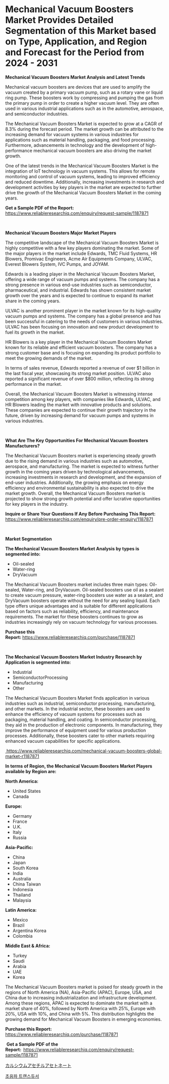 <p><h1>Mechanical Vacuum Boosters Market Provides Detailed Segmentation of this Market based on Type, Application, and Region and Forecast for the Period from 2024 - 2031</h1></p><p><strong>Mechanical Vacuum Boosters Market Analysis and Latest Trends</strong></p>
<p><p>Mechanical vacuum boosters are devices that are used to amplify the vacuum created by a primary vacuum pump, such as a rotary vane or liquid ring pump. These boosters work by compressing and pumping the gas from the primary pump in order to create a higher vacuum level. They are often used in various industrial applications such as in the automotive, aerospace, and semiconductor industries.</p><p>The Mechanical Vacuum Boosters Market is expected to grow at a CAGR of 8.3% during the forecast period. The market growth can be attributed to the increasing demand for vacuum systems in various industries for applications such as material handling, packaging, and food processing. Furthermore, advancements in technology and the development of high-performance mechanical vacuum boosters are also driving the market growth.</p><p>One of the latest trends in the Mechanical Vacuum Boosters Market is the integration of IoT technology in vacuum systems. This allows for remote monitoring and control of vacuum systems, leading to improved efficiency and reduced downtime. Additionally, increasing investments in research and development activities by key players in the market are expected to further drive the growth of the Mechanical Vacuum Boosters Market in the coming years.</p></p>
<p><strong>Get a Sample PDF of the Report:&nbsp;</strong> <a href="https://www.reliableresearchiq.com/enquiry/request-sample/1187871">https://www.reliableresearchiq.com/enquiry/request-sample/1187871</a></p>
<p>&nbsp;</p>
<p><strong>Mechanical Vacuum Boosters Major Market Players</strong></p>
<p><p>The competitive landscape of the Mechanical Vacuum Boosters Market is highly competitive with a few key players dominating the market. Some of the major players in the market include Edwards, TMC Fluid Systems, HR Blowers, Promivac Engineers, Acme Air Equipments Company, ULVAC, Everest Blowers System, IVC Pumps, and JOYAM.</p><p>Edwards is a leading player in the Mechanical Vacuum Boosters Market, offering a wide range of vacuum pumps and systems. The company has a strong presence in various end-use industries such as semiconductor, pharmaceutical, and industrial. Edwards has shown consistent market growth over the years and is expected to continue to expand its market share in the coming years.</p><p>ULVAC is another prominent player in the market known for its high-quality vacuum pumps and systems. The company has a global presence and has been successful in catering to the needs of customers in various industries. ULVAC has been focusing on innovation and new product development to fuel its growth in the market.</p><p>HR Blowers is a key player in the Mechanical Vacuum Boosters Market known for its reliable and efficient vacuum boosters. The company has a strong customer base and is focusing on expanding its product portfolio to meet the growing demands of the market.</p><p>In terms of sales revenue, Edwards reported a revenue of over $1 billion in the last fiscal year, showcasing its strong market position. ULVAC also reported a significant revenue of over $800 million, reflecting its strong performance in the market.</p><p>Overall, the Mechanical Vacuum Boosters Market is witnessing intense competition among key players, with companies like Edwards, ULVAC, and HR Blowers leading the market with innovative products and solutions. These companies are expected to continue their growth trajectory in the future, driven by increasing demand for vacuum pumps and systems in various industries.</p></p>
<p>&nbsp;</p>
<p><strong>What Are The Key Opportunities For Mechanical Vacuum Boosters Manufacturers?</strong></p>
<p><p>The Mechanical Vacuum Boosters market is experiencing steady growth due to the rising demand in various industries such as automotive, aerospace, and manufacturing. The market is expected to witness further growth in the coming years driven by technological advancements, increasing investments in research and development, and the expansion of end-user industries. Additionally, the growing emphasis on energy efficiency and environmental sustainability is also expected to drive the market growth. Overall, the Mechanical Vacuum Boosters market is projected to show strong growth potential and offer lucrative opportunities for key players in the industry.</p></p>
<p><strong>Inquire or Share Your Questions If Any Before Purchasing This Report:</strong> <a href="https://www.reliableresearchiq.com/enquiry/pre-order-enquiry/1187871">https://www.reliableresearchiq.com/enquiry/pre-order-enquiry/1187871</a></p>
<p>&nbsp;</p>
<p><strong>Market Segmentation</strong></p>
<p><strong>The Mechanical Vacuum Boosters Market Analysis by types is segmented into:</strong></p>
<p><ul><li>Oil-sealed</li><li>Water-ring</li><li>DryVacuum</li></ul></p>
<p><p>The Mechanical Vacuum Boosters market includes three main types: Oil-sealed, Water-ring, and DryVacuum. Oil-sealed boosters use oil as a sealant to create vacuum pressure, water-ring boosters use water as a sealant, and DryVacuum boosters operate without the need for any sealing liquid. Each type offers unique advantages and is suitable for different applications based on factors such as reliability, efficiency, and maintenance requirements. The market for these boosters continues to grow as industries increasingly rely on vacuum technology for various processes.</p></p>
<p><strong>Purchase this Report:&nbsp;</strong><a href="https://www.reliableresearchiq.com/purchase/1187871">https://www.reliableresearchiq.com/purchase/1187871</a></p>
<p>&nbsp;</p>
<p><strong>The Mechanical Vacuum Boosters Market Industry Research by Application is segmented into:</strong></p>
<p><ul><li>Industrial</li><li>SemiconductorProcessing</li><li>Manufacturing</li><li>Other</li></ul></p>
<p><p>The Mechanical Vacuum Boosters Market finds application in various industries such as industrial, semiconductor processing, manufacturing, and other markets. In the industrial sector, these boosters are used to enhance the efficiency of vacuum systems for processes such as packaging, material handling, and coating. In semiconductor processing, they aid in the production of electronic components. In manufacturing, they improve the performance of equipment used for various production processes. Additionally, these boosters cater to other markets requiring enhanced vacuum capabilities for specific applications.</p></p>
<p><a href="https://www.reliableresearchiq.com/mechanical-vacuum-boosters-global-market-r1187871">&nbsp;https://www.reliableresearchiq.com/mechanical-vacuum-boosters-global-market-r1187871</a></p>
<p><strong>In terms of Region, the Mechanical Vacuum Boosters Market Players available by Region are:</strong></p>
<p>
    <p> <strong> North America: </strong>
        <ul>
            <li>United States</li>
            <li>Canada</li>
        </ul>
        </p> 
    <p> <strong> Europe: </strong>
        <ul>
            <li>Germany</li>
            <li>France</li>
            <li>U.K.</li>
            <li>Italy</li>
            <li>Russia</li>
        </ul>
        </p> 
    <p> <strong> Asia-Pacific: </strong>
        <ul>
            <li>China</li>
            <li>Japan</li>
            <li>South Korea</li>
            <li>India</li>
            <li>Australia</li>
            <li>China Taiwan</li>
            <li>Indonesia</li>
            <li>Thailand</li>
            <li>Malaysia</li>
        </ul>
        </p> 
    <p> <strong> Latin America: </strong>
        <ul>
            <li>Mexico</li>
            <li>Brazil</li>
            <li>Argentina Korea</li>
            <li>Colombia</li>
        </ul>
        </p> 
    <p> <strong> Middle East & Africa: </strong>
        <ul>
            <li>Turkey</li>
            <li>Saudi</li>
            <li>Arabia</li>
            <li>UAE</li>
            <li>Korea</li>
        </ul>
    </p>
    </p>
<p><p>The Mechanical Vacuum Boosters market is poised for steady growth in the regions of North America (NA), Asia-Pacific (APAC), Europe, USA, and China due to increasing industrialization and infrastructure development. Among these regions, APAC is expected to dominate the market with a market share of 40%, followed by North America with 25%, Europe with 20%, USA with 10%, and China with 5%. This distribution highlights the growing demand for Mechanical Vacuum Boosters in emerging economies.</p></p>
<p><strong>Purchase this Report: </strong><a href="https://www.reliableresearchiq.com/purchase/1187871">https://www.reliableresearchiq.com/purchase/1187871</a></p>
<p>&nbsp;<strong>Get a Sample PDF of the Report:&nbsp;&nbsp;</strong><a href="https://www.reliableresearchiq.com/enquiry/request-sample/1187871">https://www.reliableresearchiq.com/enquiry/request-sample/1187871</a></p>
<p><strong></strong></p>
<p><p><a href="https://github.com/sghwr779811674/Market-Research-Report-List-3/blob/main/797402136979.md">カルシウムアセチルアセトネート</a></p><p><a href="https://github.com/vdhdwjyp90142/Market-Research-Report-List-3/blob/main/120407247533.md">초음파 트랜스듀서</a></p></p>